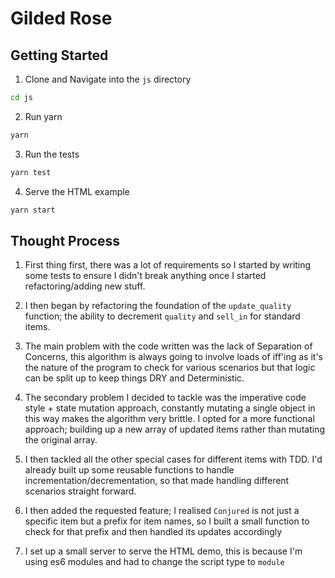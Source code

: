 # Gilded Rose

## Getting Started


1. Clone and Navigate into the `js` directory
```sh
cd js
```
2. Run yarn
```sh
yarn
```
3. Run the tests
```sh
yarn test
```
4. Serve the HTML example
```sh
yarn start
```

## Thought Process

1. First thing first, there was a lot of requirements so I started by writing some tests to ensure I didn't break anything once I started refactoring/adding new stuff.

2. I then began by refactoring the foundation of the `update_quality` function; the ability to decrement `quality` and `sell_in` for standard items.

3. The main problem with the code written was the lack of Separation of Concerns, this algorithm is always going to involve loads of iff'ing as it's the nature of the program to check for various scenarios but that logic can be split up to keep things DRY and Deterministic.

4. The secondary problem I decided to tackle was the imperative code style + state mutation approach, constantly mutating a single object in this way makes the algorithm very brittle. I opted for a more functional approach; building up a new array of updated items rather than mutating the original array.

5. I then tackled all the other special cases for different items with TDD. I'd already built up some reusable functions to handle incrementation/decrementation, so that made handling different scenarios straight forward.

6. I then added the requested feature; I realised `Conjured` is not just a specific item but a prefix for item names, so I built a small function to check for that prefix and then handled its updates accordingly

7. I set up a small server to serve the HTML demo, this is because I'm using es6 modules and had to change the script type to `module`




